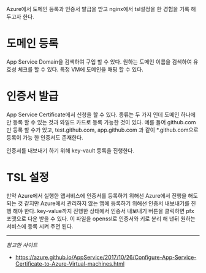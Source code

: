 Azure에서 도메인 등록과 인증서 발급을 받고 nginx에서 tsl설정을 한 경험을 기록 해두고자 한다.

# 도메인 등록
App Service Domain을 검색하여 구입 할 수 있다.
원하는 도메인 이름을 검색하여 유효성 체크를 할 수 있다. 특정 VM에 도메인을 매핑 할 수 있다.

# 인증서 발급
App Service Certificate에서 신청을 할 수 있다.
종류는 두 가지 인데 도메인 하나에만 등록 할 수 있는 것과 와일드 카드로 등록 가능한 것이 있다.
예를 들어 github.com 만 등록 할 수가 있고, test.github.com, app.github.com 과 같이 *.github.com으로 등록이 가능 한 인증서도 존재한다.

인증서를 내보내기 하기 위해 key-vault 등록을 진행한다.

# TSL 설정
만약 Azure에서 실행한 앱서비스에 인증서를 등록하기 위해선 Azure에서 진행을 해도 되는 것 같지만 Azure에서 관리하지 않는 앱에 등록하기 위해선 인증서 내보내기를 진행 해야 한다.
key-value까지 진행한 상태에서 인증서 내보내기 버튼을 클릭하면 pfx 포맷으로 다운 받을 수 있다. 이 파일을 openssl로 인증서와 키로 분리 해 낸뒤 원하는 서비스에 등록 시켜 주면 된다.


---
*참고한 사이트*
- https://azure.github.io/AppService/2017/10/26/Configure-App-Service-Certificate-to-Azure-Virtual-machines.html